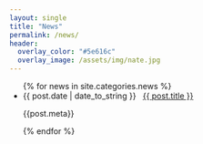 ```yaml
---
layout: single
title: "News"
permalink: /news/
header:
  overlay_color: "#5e616c"
  overlay_image: /assets/img/nate.jpg
---
```

<ul>
  {% for news in site.categories.news %}
    <li>
      <span>{{ post.date | date_to_string }}</span> &nbsp; <a href="{{ post.url }}">{{ post.title }}</a>
      <p>{{post.meta}}</p>
    </li>
  {% endfor %}
</ul>
